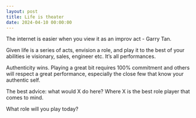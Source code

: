 ```yaml
---
layout: post
title: Life is theater
date: 2024-04-10 00:00:00
---
```


The internet is easier when you view it as an improv act - Garry Tan.

Given life is a series of acts, envision a role, and play it to the best of your abilities ie visionary, sales, engineer etc. It’s all performances.

Authenticity wins. Playing a great bit requires 100% commitment and others will respect a great performance, especially the close few that know your authentic self.

The best advice: what would X do here? Where X is the best role player that comes to mind.

What role will you play today?
